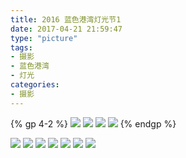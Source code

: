 ```yaml
---
title: 2016 蓝色港湾灯光节1
date: 2017-04-21 21:59:47
type: "picture"
tags: 
- 摄影
- 蓝色港湾
- 灯光
categories:
- 摄影
---
```

{% gp 4-2 %}
![](/photos/blue-bay-lights/1.jpg)
![](/photos/blue-bay-lights/2.jpg)
![](/photos/blue-bay-lights/3.jpg)
![](/photos/blue-bay-lights/4.jpg)
{% endgp %}
<!-- more -->
![](/photos/blue-bay-lights/5.jpg)
![](/photos/blue-bay-lights/6.jpg)
![](/photos/blue-bay-lights/7.jpg)
![](/photos/blue-bay-lights/8.jpg)
![](/photos/blue-bay-lights/9.jpg)
![](/photos/blue-bay-lights/10.jpg)
![](/photos/blue-bay-lights/11.jpg)

